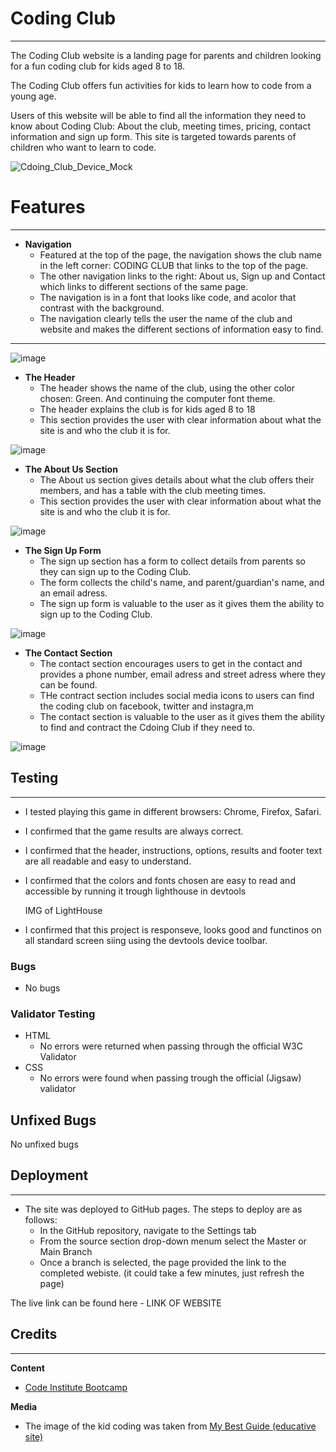 #  Coding Club
<hr>
The Coding Club website is a landing page for parents and children looking for a fun coding club for kids aged 8 to 18.

The Coding Club offers fun activities for kids to learn how to code from a young age.

Users of this website will be able to find all the information they need to know about Coding Club: About the club, meeting times, pricing, contact information and sign up form. This site is targeted towards parents of children who want to learn to code.

![Cdoing_Club_Device_Mock](https://github.com/Georgiee98/Protfolio_HTML_CSS/assets/125307984/07d80b2c-86f3-4015-8b58-5a9ba63732b0)


# Features


<hr>

-  **Navigation**
     -  Featured at the top of the page, the navigation shows the club name in the left corner: CODING CLUB that links to the top of the page.
     -  The other navigation links to the right: About us, Sign up and Contact which links to different sections of the same page.
     -  The navigation is in a font that looks like code, and acolor that contrast with the background.
     -  The navigation clearly tells the user the name of the club and website and makes the different sections of information easy to find.

<hr>

![image](https://github.com/Georgiee98/Protfolio_HTML_CSS/assets/125307984/c2f733ce-3702-4731-8274-10dc5fccb3ff)



-  **The Header**
    -  The header shows the name of the club, using the other color chosen: Green. And continuing the computer font theme.
    -  The header explains the club is for kids aged 8 to 18
    -  This section provides the user with clear information about what the site is and who the club it is for.

![image](https://github.com/Georgiee98/Protfolio_HTML_CSS/assets/125307984/acd0333d-ccb9-4df7-a060-33171925c718)

-  **The About Us Section**
    -  The About us section gives details about what the club offers their members, and has a table with the club meeting times.
    -  This section provides the user with clear information about what the site is and who the club it is for.

![image](https://github.com/Georgiee98/Protfolio_HTML_CSS/assets/125307984/da774501-66b9-4738-be17-ca98b57a5123)

-  **The Sign Up Form**
    -  The sign up section has a form to collect details from parents so they can sign up to the Coding Club.
    -  The form collects the child's name, and parent/guardian's name, and an email adress.
    -  The sign up form is valuable to the user as it gives them the ability to sign up to the Coding Club.


![image](https://github.com/Georgiee98/Protfolio_HTML_CSS/assets/125307984/397d6cc9-faeb-493a-a6cd-ed2820b71626)


-  **The Contact Section**
    -  The contact section encourages users to get in the contact and provides a phone number, email adress and street adress where they can be found.
    -  THe contract section includes social media icons to users can find the coding club on facebook, twitter and instagra,m
    -  The contact section is valuable to the user as it gives them the ability to find and contract the Cdoing Club if they need to.

   
![image](https://github.com/Georgiee98/Protfolio_HTML_CSS/assets/125307984/fedb9ca8-6120-4739-8851-1059483a96af)


##  Testing 
<hr>

-  I tested playing this game in different browsers: Chrome, Firefox, Safari.
-  I confirmed that the game results are always correct.
-  I confirmed that the header, instructions, options, results and footer text are all readable and easy to understand.
-  I confirmed that the colors and fonts chosen are easy to read and accessible by running it trough lighthouse in devtools

    IMG of LightHouse
-  I confirmed that this project is responseve, looks good and functinos on all standard screen siing using the devtools device toolbar.


###  Bugs
-  No bugs

###  Validator Testing
*  HTML
    *  No errors were returned when passing through the official W3C Validator
*  CSS
    *  No errors were found when passing trough the official (Jigsaw) validator

## Unfixed Bugs
No unfixed bugs

## Deployment
<hr>

*  The site was deployed to GitHub pages. The steps to deploy are as follows:
    *  In the GitHub repository, navigate to the Settings tab
    *  From the source section drop-down menum select the Master or Main Branch
    *  Once a branch is selected, the page provided the link to the completed webiste. (it could take a few minutes, just refresh the page)

The live link can be found here -  LINK OF WEBSITE

##  Credits
<hr>

**Content**
*  [Code Institute Bootcamp](https://codeinstitute.net)

**Media**
*  The image of the kid coding was taken from [My Best Guide (educative site)]([https://en.wikipedia.org/wiki/Rock_paper_scissors](https://mybestguide.com/education/coding-for-kids/)https://mybestguide.com/education/coding-for-kids/)
